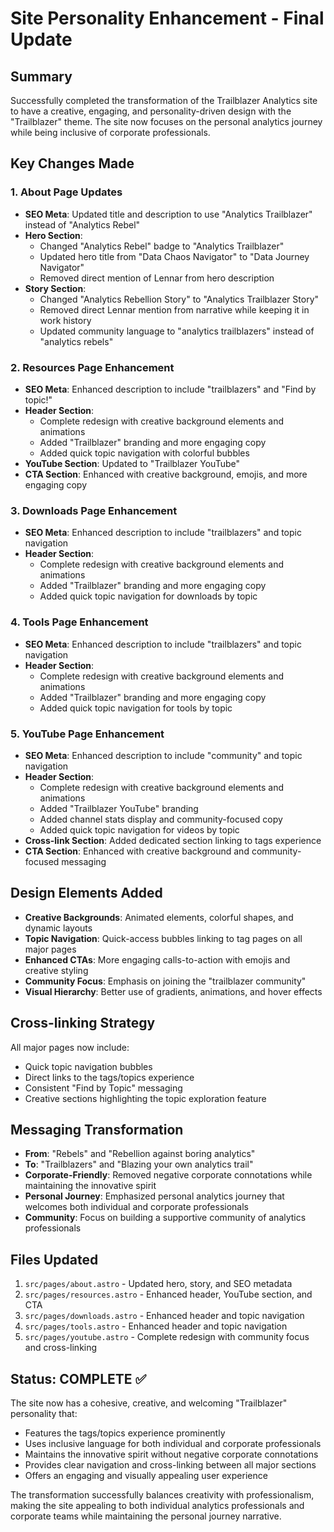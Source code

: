 # Site Personality Enhancement - Final Update

## Summary
Successfully completed the transformation of the Trailblazer Analytics site to have a creative, engaging, and personality-driven design with the "Trailblazer" theme. The site now focuses on the personal analytics journey while being inclusive of corporate professionals.

## Key Changes Made

### 1. About Page Updates
- **SEO Meta**: Updated title and description to use "Analytics Trailblazer" instead of "Analytics Rebel"
- **Hero Section**: 
  - Changed "Analytics Rebel" badge to "Analytics Trailblazer"
  - Updated hero title from "Data Chaos Navigator" to "Data Journey Navigator"
  - Removed direct mention of Lennar from hero description
- **Story Section**:
  - Changed "Analytics Rebellion Story" to "Analytics Trailblazer Story"
  - Removed direct Lennar mention from narrative while keeping it in work history
  - Updated community language to "analytics trailblazers" instead of "analytics rebels"

### 2. Resources Page Enhancement
- **SEO Meta**: Enhanced description to include "trailblazers" and "Find by topic!"
- **Header Section**: 
  - Complete redesign with creative background elements and animations
  - Added "Trailblazer" branding and more engaging copy
  - Added quick topic navigation with colorful bubbles
- **YouTube Section**: Updated to "Trailblazer YouTube" 
- **CTA Section**: Enhanced with creative background, emojis, and more engaging copy

### 3. Downloads Page Enhancement
- **SEO Meta**: Enhanced description to include "trailblazers" and topic navigation
- **Header Section**: 
  - Complete redesign with creative background elements and animations
  - Added "Trailblazer" branding and more engaging copy
  - Added quick topic navigation for downloads by topic

### 4. Tools Page Enhancement
- **SEO Meta**: Enhanced description to include "trailblazers" and topic navigation
- **Header Section**: 
  - Complete redesign with creative background elements and animations
  - Added "Trailblazer" branding and more engaging copy
  - Added quick topic navigation for tools by topic

### 5. YouTube Page Enhancement
- **SEO Meta**: Enhanced description to include "community" and topic navigation
- **Header Section**: 
  - Complete redesign with creative background elements and animations
  - Added "Trailblazer YouTube" branding
  - Added channel stats display and community-focused copy
  - Added quick topic navigation for videos by topic
- **Cross-link Section**: Added dedicated section linking to tags experience
- **CTA Section**: Enhanced with creative background and community-focused messaging

## Design Elements Added
- **Creative Backgrounds**: Animated elements, colorful shapes, and dynamic layouts
- **Topic Navigation**: Quick-access bubbles linking to tag pages on all major pages
- **Enhanced CTAs**: More engaging calls-to-action with emojis and creative styling
- **Community Focus**: Emphasis on joining the "trailblazer community"
- **Visual Hierarchy**: Better use of gradients, animations, and hover effects

## Cross-linking Strategy
All major pages now include:
- Quick topic navigation bubbles
- Direct links to the tags/topics experience
- Consistent "Find by Topic" messaging
- Creative sections highlighting the topic exploration feature

## Messaging Transformation
- **From**: "Rebels" and "Rebellion against boring analytics"
- **To**: "Trailblazers" and "Blazing your own analytics trail"
- **Corporate-Friendly**: Removed negative corporate connotations while maintaining the innovative spirit
- **Personal Journey**: Emphasized personal analytics journey that welcomes both individual and corporate professionals
- **Community**: Focus on building a supportive community of analytics professionals

## Files Updated
1. `src/pages/about.astro` - Updated hero, story, and SEO metadata
2. `src/pages/resources.astro` - Enhanced header, YouTube section, and CTA
3. `src/pages/downloads.astro` - Enhanced header and topic navigation
4. `src/pages/tools.astro` - Enhanced header and topic navigation
5. `src/pages/youtube.astro` - Complete redesign with community focus and cross-linking

## Status: COMPLETE ✅
The site now has a cohesive, creative, and welcoming "Trailblazer" personality that:
- Features the tags/topics experience prominently
- Uses inclusive language for both individual and corporate professionals
- Maintains the innovative spirit without negative corporate connotations
- Provides clear navigation and cross-linking between all major sections
- Offers an engaging and visually appealing user experience

The transformation successfully balances creativity with professionalism, making the site appealing to both individual analytics professionals and corporate teams while maintaining the personal journey narrative.
